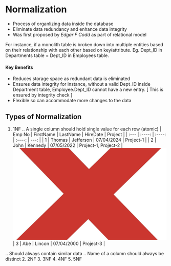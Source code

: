 # Normalization

- Process of organlizing data inside the database
- Eliminate data redundancy and enhance data integrity
- Was first proposed by *Edgar F Codd* as part of relational model 

For instance, if a monolith table is broken down into multiple entities based on their relationship with each other based on key/attribute. Eg. Dept_ID in Departments table = Dept_ID in Employees table. 

#### Key Benefits
- Reduces storage space as redundant data is eliminated
- Ensures data integrity for instance, without a valid Dept_ID inside Department table, Employee.Dept_ID cannot have a new entry.
  [ This is ensured by integrity check ]
- Flexible so can accommodate more changes to the data


## Types of Normalization
1. 1NF
.. A single column should hold single value for each row (atomic)
   | Emp No    | FirstName | LastName   | HireDate   | Project              |
   | :---      |    :----: | :----:     | :----:     |  ---:                |
   | 1         | Thomas    | Jefferson  | 07/04/2024 | Project-1            |
   | 2         | John      | Kennedy    | 07/05/2022 | Project-1, Project-2 | <img src="../Normalization/Normalization-1nf-xmark.png">
   | 3         | Abe       | Lincon     | 07/04/2000 | Project-3            |

.. Should always contain similar data
.. Name of a column should always be distinct
2. 2NF
3. 3NF
4. 4NF
5. 5NF


